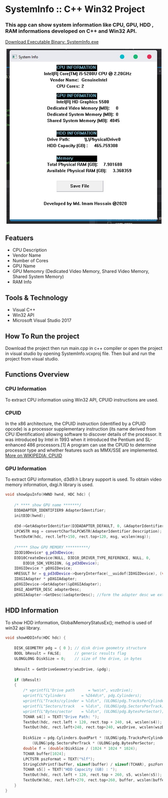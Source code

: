 # SystemInfo :: C++ Win32 Project
### This app can show system information like CPU, GPU, HDD , RAM informations developed on C++ and Win32 API.
[Download Executable Binary: SystemInfo.exe](https://github.com/Santho07/System-Information-Project/blob/master/SystemInfo.exe)
<p align = "center">
<img src="https://github.com/Santho07/System-Information-Project/blob/master/System%20Info.jpg" width="496" height="559">
<p/>

## Featuers 

- CPU Description 
- Vendor Name 
- Number of Cores
- GPU Name 
- GPU Memomry (Dedicated Video Memory, Shared Video Memory, Shared System Memory)
- RAM Info

## Tools & Technology
- Visual C++
- Win32 API
- Microsoft Visual Studio 2017

## How To Run the project
Download the project then run main.cpp in c++ compiler or open the project in visual studio by opening SystemInfo.vcxproj file.
Then buil and run the project from visual studio.

## Functions Overview 
### CPU Information
To extract CPU information using Win32 API, CPUID instructions are used. 
### CPUID
In the x86 architecture, the CPUID instruction (identified by a CPUID opcode) is a processor supplementary instruction (its name derived from CPU IDentification) allowing software to discover details of the processor. It was introduced by Intel in 1993 when it introduced the Pentium and SL-enhanced 486 processors.[1]
A program can use the CPUID to determine processor type and whether features such as MMX/SSE are implemented.
[More on WIKIPEDIA: CPUID](https://en.wikipedia.org/wiki/CPUID)

### GPU Information
To extract GPU information, d3d9.h Library support is used. To obtain video memory information, dxgi.h library is used.
```C++
void showGpuInfo(HWND hwnd, HDC hdc) {

	/* **** show GPU name *******/
	D3DADAPTER_IDENTIFIER9 AdapterIdentifier;
	initD3D(hwnd);

	d3d->GetAdapterIdentifier(D3DADAPTER_DEFAULT, 0, &AdapterIdentifier);
	LPCWSTR msg = convertCharToLPCWSTR(AdapterIdentifier.Description);
	TextOutW(hdc, rect.left+150, rect.top+120, msg, wcslen(msg));

	/***** Show GPU MEMORY **********/
	ID3D10Device* g_pd3dDevice;
	D3D10CreateDevice(NULL, D3D10_DRIVER_TYPE_REFERENCE, NULL, 0,
		D3D10_SDK_VERSION, &g_pd3dDevice);
	IDXGIDevice * pDXGIDevice;
	HRESULT hr = g_pd3dDevice->QueryInterface(__uuidof(IDXGIDevice), (void **)&pDXGIDevice);
	IDXGIAdapter * pDXGIAdapter;
	pDXGIDevice->GetAdapter(&pDXGIAdapter);
	DXGI_ADAPTER_DESC adapterDesc;
	pDXGIAdapter->GetDesc(&adapterDesc); //form the adapter desc we extract memory information
  ```

## HDD Information
To show HDD information, GlobalMemoryStatusEx(); method is used of win32 api library.
```C++ 
void showHDDInfo(HDC hdc) {

	DISK_GEOMETRY pdg = { 0 }; // disk drive geometry structure
	BOOL bResult = FALSE;      // generic results flag
	ULONGLONG DiskSize = 0;    // size of the drive, in bytes

	bResult = GetDriveGeometry(wszDrive, &pdg);

	if (bResult)
	{
		/* wprintf(L"Drive path      = %ws\n", wszDrive);
		wprintf(L"Cylinders       = %I64d\n", pdg.Cylinders);
		wprintf(L"Tracks/cylinder = %ld\n", (ULONG)pdg.TracksPerCylinder);
		wprintf(L"Sectors/track   = %ld\n", (ULONG)pdg.SectorsPerTrack);
		wprintf(L"Bytes/sector    = %ld\n", (ULONG)pdg.BytesPerSector); */
		TCHAR s4[] = TEXT("Drive Path: ");
		TextOut(hdc, rect.left + 120, rect.top + 240, s4, wcslen(s4));
		TextOut(hdc, rect.left+240, rect.top+240, wszDrive, wcslen(wszDrive));

		DiskSize = pdg.Cylinders.QuadPart * (ULONG)pdg.TracksPerCylinder *
			(ULONG)pdg.SectorsPerTrack * (ULONG)pdg.BytesPerSector;
		double f = (double)DiskSize / (1024 * 1024 * 1024); 
		TCHAR buffer[1024];
		LPCTSTR pszFormat = TEXT("%lf");
		StringCchPrintf(buffer, sizeof(buffer) / sizeof(TCHAR), pszFormat, f);
		TCHAR s5[] = TEXT("HDD Capacity (GB) : ");
		TextOut(hdc, rect.left + 120, rect.top + 260, s5, wcslen(s5));
		TextOutW(hdc, rect.left+270, rect.top+260, buffer, wcslen(buffer));
	}
}
```
